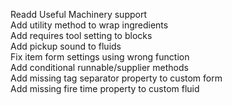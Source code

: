 Readd Useful Machinery support  
Add utility method to wrap ingredients  
Add requires tool setting to blocks  
Add pickup sound to fluids  
Fix item form settings using wrong function  
Add conditional runnable/supplier methods  
Add missing tag separator property to custom form  
Add missing fire time property to custom fluid  
